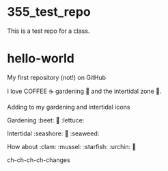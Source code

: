 # 355_test_repo
This is a test repo for a class.

# hello-world

My first repository (not!) on GitHub

I love COFFEE :coffee: gardening :carrot: and the intertidal zone :snail:.

Adding to my gardening and intertidal icons

Gardening :beet: :rabbit: :lettuce:

Intertidal :seashore: :crab: :seaweed:

How about :clam: :mussel: :starfish: :urchin: :lobster:

ch-ch-ch-ch-changes